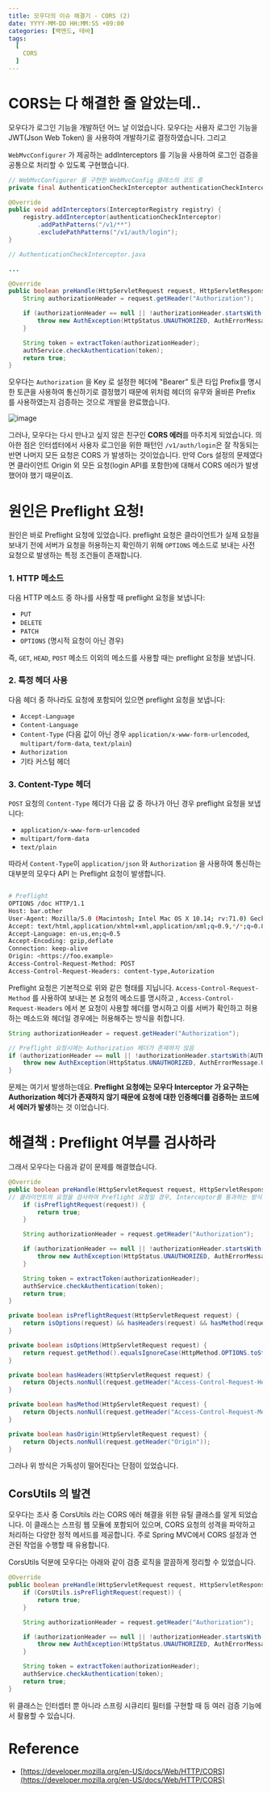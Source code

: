 ```yaml
---
title: 모우다의 이슈 해결기 - CORS (2)
date: YYYY-MM-DD HH:MM:SS +09:00
categories: [백엔드, 테바]
tags:
  [
    CORS
  ]
---
```


# CORS는 다 해결한 줄 알았는데..

모우다가 로그인 기능을 개발하던 어느 날 이었습니다. 모우다는 사용자 로그인 기능을 JWT(Json Web Token) 을 사용하여 개발하기로 결정하였습니다. 그리고

`WebMvcConfigurer` 가 제공하는 addInterceptors 를 기능을 사용하여 로그인 검증을 공통으로 처리할 수 있도록 구현했습니다.

```java
// WebMvcConfigurer 를 구현한 WebMvcConfig 클래스의 코드 중
private final AuthenticationCheckInterceptor authenticationCheckInterceptor;

@Override
public void addInterceptors(InterceptorRegistry registry) {
    registry.addInterceptor(authenticationCheckInterceptor)
        .addPathPatterns("/v1/**")
        .excludePathPatterns("/v1/auth/login");
}


```

```java
// AuthenticationCheckInterceptor.java

...

@Override
public boolean preHandle(HttpServletRequest request, HttpServletResponse response, Object handler) {
	String authorizationHeader = request.getHeader("Authorization");

	if (authorizationHeader == null || !authorizationHeader.startsWith(AUTHORIZATION_PREFIX)) {
		throw new AuthException(HttpStatus.UNAUTHORIZED, AuthErrorMessage.UNAUTHORIZED);
	}

	String token = extractToken(authorizationHeader);
	authService.checkAuthentication(token);
	return true;
}

```

모우다는 `Authorization` 을 Key 로 설정한 헤더에 "Bearer” 토큰 타입 Prefix를 명시한 토큰을 사용하여 통신하기로 결정했기 때문에 위처럼 헤더의 유무와 올바른 Prefix 를 사용하였는지 검증하는 것으로 개발을 완료했습니다.

![image](https://github.com/user-attachments/assets/8bd8cbab-4743-469a-8af1-7006be1b5d71)


그러나, 모우다는 다시 만나고 싶지 않은 친구인 **CORS 에러**를 마주치게 되었습니다. 의아한 점은 인터셉터에서 사용자 로그인을 위한 패턴인 `/v1/auth/login`은 잘 작동되는 반면 나머지 모든 요청은 CORS 가 발생하는 것이었습니다. 만약 Cors 설정의 문제였다면 클라이언트 Origin 외 모든 요청(login API를 포함한)에 대해서 CORS 에러가 발생했어야 했기 때문이죠.

# 원인은 Preflight 요청!

원인은 바로 Preflight 요청에 있었습니다. preflight 요청은 클라이언트가 실제 요청을 보내기 전에 서버가 요청을 허용하는지 확인하기 위해 `OPTIONS` 메소드로 보내는 사전 요청으로 발생하는 특정 조건들이 존재합니다.

### 1. HTTP 메소드

다음 HTTP 메소드 중 하나를 사용할 때 preflight 요청을 보냅니다:

-   `PUT`
-   `DELETE`
-   `PATCH`
-   `OPTIONS` (명시적 요청이 아닌 경우)

즉, `GET`, `HEAD`, `POST` 메소드 이외의 메소드를 사용할 때는 preflight 요청을 보냅니다.

### 2. 특정 헤더 사용

다음 헤더 중 하나라도 요청에 포함되어 있으면 preflight 요청을 보냅니다:

-   `Accept-Language`
-   `Content-Language`
-   `Content-Type` (다음 값이 아닌 경우 `application/x-www-form-urlencoded`, `multipart/form-data`, `text/plain`)
-   `Authorization`
-   기타 커스텀 헤더

### 3. Content-Type 헤더

`POST` 요청의 `Content-Type` 헤더가 다음 값 중 하나가 아닌 경우 preflight 요청을 보냅니다:

-   `application/x-www-form-urlencoded`
-   `multipart/form-data`
-   `text/plain`

따라서 `Content-Type`이 `application/json` 와 `Authorization` 을 사용하여 통신하는 대부분의 모우다 API 는 Preflight 요청이 발생합니다.

```bash

# Preflight
OPTIONS /doc HTTP/1.1
Host: bar.other
User-Agent: Mozilla/5.0 (Macintosh; Intel Mac OS X 10.14; rv:71.0) Gecko/20100101 Firefox/71.0
Accept: text/html,application/xhtml+xml,application/xml;q=0.9,*/*;q=0.8
Accept-Language: en-us,en;q=0.5
Accept-Encoding: gzip,deflate
Connection: keep-alive
Origin: <https://foo.example>
Access-Control-Request-Method: POST
Access-Control-Request-Headers: content-type,Autorization

```

Preflight 요청은 기본적으로 위와 같은 형태를 지닙니다. `Access-Control-Request-Method` 를 사용하여 보내는 본 요청의 메소드를 명시하고 , `Access-Control-Request-Headers` 에서 본 요청이 사용할 헤더를 명시하고 이를 서버가 확인하고 허용하는 메소드와 헤더일 경우에는 허용해주는 방식을 취합니다.

```java
String authorizationHeader = request.getHeader("Authorization");

// Preflight 요청시에는 Authorization 헤더가 존재하지 않음
if (authorizationHeader == null || !authorizationHeader.startsWith(AUTHORIZATION_PREFIX)) {
    throw new AuthException(HttpStatus.UNAUTHORIZED, AuthErrorMessage.UNAUTHORIZED);
}

```

문제는 여기서 발생하는데요. **Preflight 요청에는 모우다 Interceptor 가 요구하는 Authorization 헤더가 존재하지 않기 때문에 요청에 대한 인증헤더를 검증하는 코드에서 에러가 발생**하는 것 이었습니다.

# 해결책 : Preflight 여부를 검사하라

그래서 모우다는 다음과 같이 문제를 해결했습니다.

```java
@Override
public boolean preHandle(HttpServletRequest request, HttpServletResponse response, Object handler) {
// 클라이언트의 요청을 검사하여 Preflight 요청일 경우, Interceptor를 통과하는 방식
    if (isPreflightRequest(request)) {
        return true;
    }

    String authorizationHeader = request.getHeader("Authorization");

    if (authorizationHeader == null || !authorizationHeader.startsWith(AUTHORIZATION_PREFIX)) {
        throw new AuthException(HttpStatus.UNAUTHORIZED, AuthErrorMessage.UNAUTHORIZED);
    }

    String token = extractToken(authorizationHeader);
    authService.checkAuthentication(token);
    return true;
}

private boolean isPreflightRequest(HttpServletRequest request) {
    return isOptions(request) && hasHeaders(request) && hasMethod(request) && hasOrigin(request);
}

private boolean isOptions(HttpServletRequest request) {
    return request.getMethod().equalsIgnoreCase(HttpMethod.OPTIONS.toString());
}

private boolean hasHeaders(HttpServletRequest request) {
    return Objects.nonNull(request.getHeader("Access-Control-Request-Headers"));
}

private boolean hasMethod(HttpServletRequest request) {
    return Objects.nonNull(request.getHeader("Access-Control-Request-Method"));
}

private boolean hasOrigin(HttpServletRequest request) {
    return Objects.nonNull(request.getHeader("Origin"));
}

```

그러나 위 방식은 가독성이 떨어진다는 단점이 있었습니다.

## CorsUtils 의 발견

모우다는 조사 중 CorsUtils 라는 CORS 에러 해결을 위한 유틸 클래스를 알게 되었습니다. 이 클래스는 스프링 웹 모듈에 포함되어 있으며, CORS 요청의 성격을 파악하고 처리하는 다양한 정적 메서드를 제공합니다. 주로 Spring MVC에서 CORS 설정과 연관된 작업을 수행할 때 유용합니다.

CorsUtils 덕분에 모우다는 아래와 같이 검증 로직을 깔끔하게 정리할 수 있었습니다.

```java
@Override
public boolean preHandle(HttpServletRequest request, HttpServletResponse response, Object handler) {
	if (CorsUtils.isPreFlightRequest(request)) {
		return true;
	}

	String authorizationHeader = request.getHeader("Authorization");

	if (authorizationHeader == null || !authorizationHeader.startsWith(AUTHORIZATION_PREFIX)) {
		throw new AuthException(HttpStatus.UNAUTHORIZED, AuthErrorMessage.UNAUTHORIZED);
	}

	String token = extractToken(authorizationHeader);
	authService.checkAuthentication(token);
	return true;
}

```

위 클래스는 인터셉터 뿐 아니라 스프링 시큐리티 필터를 구현할 때 등 여러 검증 기능에서 활용할 수 있습니다.

# Reference

-   [https://developer.mozilla.org/en-US/docs/Web/HTTP/CORS](https://developer.mozilla.org/en-US/docs/Web/HTTP/CORS)

